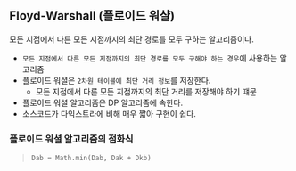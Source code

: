 ## Floyd-Warshall (플로이드 워샬)
모든 지점에서 다른 모든 지점까지의 최단 경로를 모두 구하는 알고리즘이다.

- ```모든 지점에서 다른 모든 지점까지의 최단 경로를 모두 구해야 하는 경우```에 사용하는  알고리즘
- 플로이드 워셜은 `2차원 테이블에 최단 거리 정보`를 저장한다.
    - 모든 지점에서 다른 모든 지점까지의 최단 거리를 저장해야 하기 떄문
- 플로이드 워셜 알고리즘은 DP 알고리즘에 속한다.
- 소스코드가 다익스트라에 비해 매우 짧아 구현이 쉽다.

### 플로이드 워셜 알고리즘의 점화식
> `Dab = Math.min(Dab, Dak + Dkb)`
